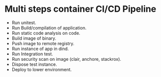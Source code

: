 # Multi steps container CI/CD Pipeline

- Run unitest.
- Run Build/compilation of application.
- Run static code analysis on code.
- Build image of binary.
- Push image to remote registry.
- Run instance of app in dind.
- Run Integration test.
- Run security scan on image (clair, anchore, stackrox).
- Dispose test instance.
- Deploy to lower environment. 
